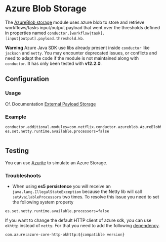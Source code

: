 # Azure Blob Storage

The [AzureBlob storage](https://github.com/Netflix/conductor/tree/main/azureblob-storage) module uses azure blob to store and retrieve workflows/tasks input/output payload that
went over the thresholds defined in properties named `conductor.[workflow|task].[input|output].payload.threshold.kb`.

**Warning** Azure Java SDK use libs already present inside `conductor` like `jackson` and `netty`.
You may encounter deprecated issues, or conflicts and need to adapt the code if the module is not maintained along with `conductor`.
It has only been tested with **v12.2.0**.

## Configuration

### Usage

Cf. Documentation [External Payload Storage](https://netflix.github.io/conductor/externalpayloadstorage/#azure-blob-storage)

### Example

```properties
conductor.additional.modules=com.netflix.conductor.azureblob.AzureBlobModule
es.set.netty.runtime.available.processors=false


```

## Testing

You can use [Azurite](https://github.com/Azure/Azurite) to simulate an Azure Storage.

### Troubleshoots

* When using **es5 persistence** you will receive an `java.lang.IllegalStateException` because the Netty lib will call `setAvailableProcessors` two times. To resolve this issue you need to set the following system property

```
es.set.netty.runtime.available.processors=false
```

If you want to change the default HTTP client of azure sdk, you can use `okhttp` instead of `netty`.
For that you need to add the following [dependency](https://github.com/Azure/azure-sdk-for-java/tree/master/sdk/storage/azure-storage-blob#default-http-client).

```
com.azure:azure-core-http-okhttp:${compatible version}
```
